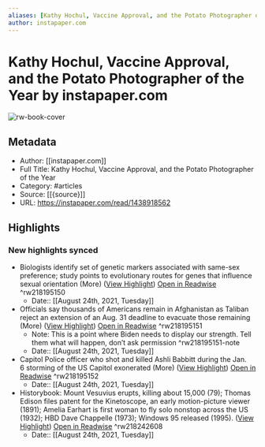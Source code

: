 ```yaml
---
aliases: [Kathy Hochul, Vaccine Approval, and the Potato Photographer of the Year, Kathy Hochul, Vaccine Approval, and the Potato Photographer of the Year]
author: instapaper.com
---
```

# Kathy Hochul, Vaccine Approval, and the Potato Photographer of the Year by instapaper.com

![rw-book-cover](https://readwise-assets.s3.amazonaws.com/static/images/article3.5c705a01b476.png)

## Metadata
- Author: [[instapaper.com]]
- Full Title: Kathy Hochul, Vaccine Approval, and the Potato Photographer of the Year
- Category: #articles
- Source: [[{source}]]
- URL: https://instapaper.com/read/1438918562

## Highlights
### New highlights synced
- Biologists identify set of genetic markers associated with same-sex preference; study points to evolutionary routes for genes that influence sexual orientation (More) ([View Highlight](https://instapaper.com/read/1438918562/17277731)) [Open in Readwise](https://readwise.io/open/218195150) ^rw218195150
    - Date:: [[August 24th, 2021, Tuesday]]
- Officials say thousands of Americans remain in Afghanistan as Taliban reject an extension of an Aug. 31 deadline to evacuate those remaining (More) ([View Highlight](https://instapaper.com/read/1438918562/17277860)) [Open in Readwise](https://readwise.io/open/218195151) ^rw218195151
    - Note: This is a point where Biden needs to display our strength. Tell them what will happen, don’t ask permission ^rw218195151-note
    - Date:: [[August 24th, 2021, Tuesday]]
- Capitol Police officer who shot and killed Ashli Babbitt during the Jan. 6 storming of the US Capitol exonerated (More) ([View Highlight](https://instapaper.com/read/1438918562/17277868)) [Open in Readwise](https://readwise.io/open/218195152) ^rw218195152
    - Date:: [[August 24th, 2021, Tuesday]]
- Historybook: Mount Vesuvius erupts, killing about 15,000 (79); Thomas Edison files patent for the Kinetoscope, an early motion-picture viewer (1891); Amelia Earhart is first woman to fly solo nonstop across the US (1932); HBD Dave Chappelle (1973); Windows 95 released (1995). ([View Highlight](https://instapaper.com/read/1438918562/17277899)) [Open in Readwise](https://readwise.io/open/218242608) ^rw218242608
    - Date:: [[August 24th, 2021, Tuesday]]
